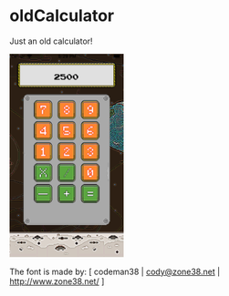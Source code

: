 # oldCalculator
Just an old calculator!

<img src="screen.png" width="200">


The font is made by:
[ codeman38 | cody@zone38.net | http://www.zone38.net/ ]

